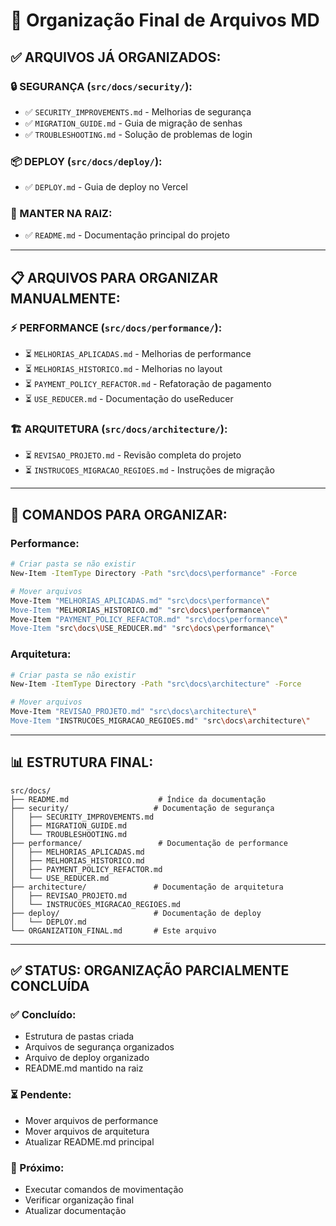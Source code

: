 # 📁 Organização Final de Arquivos MD

## ✅ **ARQUIVOS JÁ ORGANIZADOS:**

### **🔒 SEGURANÇA (`src/docs/security/`):**
- ✅ `SECURITY_IMPROVEMENTS.md` - Melhorias de segurança
- ✅ `MIGRATION_GUIDE.md` - Guia de migração de senhas
- ✅ `TROUBLESHOOTING.md` - Solução de problemas de login

### **📦 DEPLOY (`src/docs/deploy/`):**
- ✅ `DEPLOY.md` - Guia de deploy no Vercel

### **📖 MANTER NA RAIZ:**
- ✅ `README.md` - Documentação principal do projeto

---

## 📋 **ARQUIVOS PARA ORGANIZAR MANUALMENTE:**

### **⚡ PERFORMANCE (`src/docs/performance/`):**
- ⏳ `MELHORIAS_APLICADAS.md` - Melhorias de performance
- ⏳ `MELHORIAS_HISTORICO.md` - Melhorias no layout
- ⏳ `PAYMENT_POLICY_REFACTOR.md` - Refatoração de pagamento
- ⏳ `USE_REDUCER.md` - Documentação do useReducer

### **🏗️ ARQUITETURA (`src/docs/architecture/`):**
- ⏳ `REVISAO_PROJETO.md` - Revisão completa do projeto
- ⏳ `INSTRUCOES_MIGRACAO_REGIOES.md` - Instruções de migração

---

## 🎯 **COMANDOS PARA ORGANIZAR:**

### **Performance:**
```bash
# Criar pasta se não existir
New-Item -ItemType Directory -Path "src\docs\performance" -Force

# Mover arquivos
Move-Item "MELHORIAS_APLICADAS.md" "src\docs\performance\"
Move-Item "MELHORIAS_HISTORICO.md" "src\docs\performance\"
Move-Item "PAYMENT_POLICY_REFACTOR.md" "src\docs\performance\"
Move-Item "src\docs\USE_REDUCER.md" "src\docs\performance\"
```

### **Arquitetura:**
```bash
# Criar pasta se não existir
New-Item -ItemType Directory -Path "src\docs\architecture" -Force

# Mover arquivos
Move-Item "REVISAO_PROJETO.md" "src\docs\architecture\"
Move-Item "INSTRUCOES_MIGRACAO_REGIOES.md" "src\docs\architecture\"
```

---

## 📊 **ESTRUTURA FINAL:**

```
src/docs/
├── README.md                    # Índice da documentação
├── security/                   # Documentação de segurança
│   ├── SECURITY_IMPROVEMENTS.md
│   ├── MIGRATION_GUIDE.md
│   └── TROUBLESHOOTING.md
├── performance/                 # Documentação de performance
│   ├── MELHORIAS_APLICADAS.md
│   ├── MELHORIAS_HISTORICO.md
│   ├── PAYMENT_POLICY_REFACTOR.md
│   └── USE_REDUCER.md
├── architecture/               # Documentação de arquitetura
│   ├── REVISAO_PROJETO.md
│   └── INSTRUCOES_MIGRACAO_REGIOES.md
├── deploy/                     # Documentação de deploy
│   └── DEPLOY.md
└── ORGANIZATION_FINAL.md       # Este arquivo
```

---

## ✅ **STATUS: ORGANIZAÇÃO PARCIALMENTE CONCLUÍDA**

### **✅ Concluído:**
- Estrutura de pastas criada
- Arquivos de segurança organizados
- Arquivo de deploy organizado
- README.md mantido na raiz

### **⏳ Pendente:**
- Mover arquivos de performance
- Mover arquivos de arquitetura
- Atualizar README.md principal

### **🎯 Próximo:**
- Executar comandos de movimentação
- Verificar organização final
- Atualizar documentação

